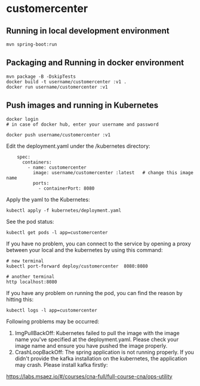 # customercenter 

## Running in local development environment

```
mvn spring-boot:run
```

## Packaging and Running in docker environment

```
mvn package -B -DskipTests
docker build -t username/customercenter :v1 .
docker run username/customercenter :v1
```

## Push images and running in Kubernetes

```
docker login 
# in case of docker hub, enter your username and password

docker push username/customercenter :v1
```

Edit the deployment.yaml under the /kubernetes directory:
```
    spec:
      containers:
        - name: customercenter 
          image: username/customercenter :latest   # change this image name
          ports:
            - containerPort: 8080

```

Apply the yaml to the Kubernetes:
```
kubectl apply -f kubernetes/deployment.yaml
```

See the pod status:
```
kubectl get pods -l app=customercenter 
```

If you have no problem, you can connect to the service by opening a proxy between your local and the kubernetes by using this command:
```
# new terminal
kubectl port-forward deploy/customercenter  8080:8080

# another terminal
http localhost:8080
```

If you have any problem on running the pod, you can find the reason by hitting this:
```
kubectl logs -l app=customercenter 
```

Following problems may be occurred:

1. ImgPullBackOff:  Kubernetes failed to pull the image with the image name you've specified at the deployment.yaml. Please check your image name and ensure you have pushed the image properly.
1. CrashLoopBackOff: The spring application is not running properly. If you didn't provide the kafka installation on the kubernetes, the application may crash. Please install kafka firstly:

https://labs.msaez.io/#/courses/cna-full/full-course-cna/ops-utility


